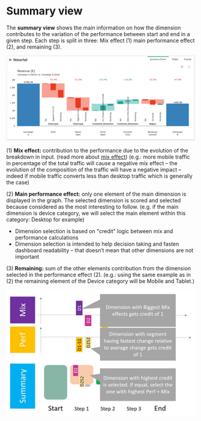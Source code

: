 # Summary view

The **summary view** shows the main information on how the dimension contributes to the variation of the performance between start and end in a given step. Each step is split in three: Mix effect (1) main performance effect (2), and remaining (3).

![summary_view](images/summary_view.png)

(1) **Mix effect:** contribution to the performance due to the evolution of the breakdown in input. (read more about [mix effect](compare/web_application/dashboard/mix_effect.md)) (e.g.: more mobile traffic in percentage of the total traffic will cause a negative mix effect – the evolution of the composition of the traffic will have a negative impact – indeed if mobile traffic converts less than desktop traffic which is generally the case)

(2) **Main performance effect:** only one element of the main dimension is displayed in the graph. The selected dimension is scored and selected because considered as the most interesting to follow. (e.g. if the main dimension is device category, we will select the main element within this category: Desktop for example)

* Dimension selection is based on "credit" logic between mix and performance calculations
* Dimension selection is intended to help decision taking and fasten dashboard readability – that doesn’t mean that other dimensions are not important

(3) **Remaining:** sum of the other elements contribution from the dimension selected in the performance effect (2). (e.g.: using the same example as in (2) the remaining element of the Device category will be Mobile and Tablet.)

<center><img src="compare/model/images/Dimension-selection-1024x686.jpg"></center>
